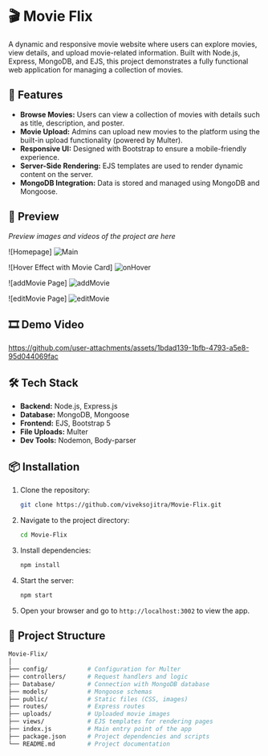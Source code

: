 # 🎬 Movie Flix

A dynamic and responsive movie website where users can explore movies, view details, and upload movie-related information. Built with Node.js, Express, MongoDB, and EJS, this project demonstrates a fully functional web application for managing a collection of movies.

## 📑 Features

- **Browse Movies:** Users can view a collection of movies with details such as title, description, and poster.
- **Movie Upload:** Admins can upload new movies to the platform using the built-in upload functionality (powered by Multer).
- **Responsive UI:** Designed with Bootstrap to ensure a mobile-friendly experience.
- **Server-Side Rendering:** EJS templates are used to render dynamic content on the server.
- **MongoDB Integration:** Data is stored and managed using MongoDB and Mongoose.

## 🎥 Preview

_Preview images and videos of the project are here_

![Homepage]
![Main](https://github.com/user-attachments/assets/5e552fe8-98c2-4896-9abf-ae62aa7730c8)

![Hover Effect with Movie Card]
![onHover](https://github.com/user-attachments/assets/443cead6-fdb8-463a-8692-7b14fc1b149e)

![addMovie Page]
![addMovie](https://github.com/user-attachments/assets/636d16bf-4ae6-4381-b82c-3210b2b28872)

![editMovie Page]
![editMovie](https://github.com/user-attachments/assets/1b17d07c-0c5c-44a2-a931-9b86f9f10119)

## 🎞 Demo Video
https://github.com/user-attachments/assets/1bdad139-1bfb-4793-a5e8-95d044069fac

## 🛠️ Tech Stack

- **Backend:** Node.js, Express.js
- **Database:** MongoDB, Mongoose
- **Frontend:** EJS, Bootstrap 5
- **File Uploads:** Multer
- **Dev Tools:** Nodemon, Body-parser

## 📦 Installation

1. Clone the repository:
    ```bash
    git clone https://github.com/viveksojitra/Movie-Flix.git
    ```
2. Navigate to the project directory:
    ```bash
    cd Movie-Flix
    ```
3. Install dependencies:
    ```bash
    npm install
    ```
4. Start the server:
    ```bash
    npm start
    ```
5. Open your browser and go to `http://localhost:3002` to view the app.

## 📂 Project Structure

```bash
Movie-Flix/
│
├── config/           # Configuration for Multer
├── controllers/      # Request handlers and logic
├── Database/         # Connection with MongoDB database
├── models/           # Mongoose schemas
├── public/           # Static files (CSS, images)
├── routes/           # Express routes
├── uploads/          # Uploaded movie images
├── views/            # EJS templates for rendering pages
├── index.js          # Main entry point of the app
├── package.json      # Project dependencies and scripts
└── README.md         # Project documentation
